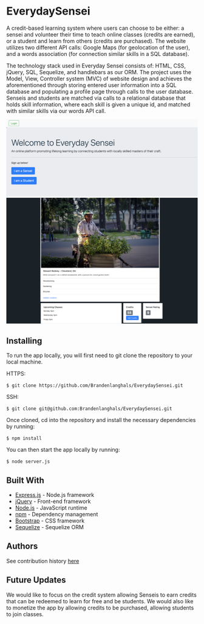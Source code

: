 # EverydaySensei

A credit-based learning system where users can choose to be either: a sensei and volunteer their time to teach online classes (credits are earned), or a student and learn from others (credits are purchased). The website utilizes two different API calls: Google Maps (for geolocation of the user), and a words association (for connection similar skills in a SQL database). 

The technology stack used in Everyday Sensei consists of: HTML, CSS, jQuery, SQL, Sequelize, and handlebars as our ORM. The project uses the Model, View, Controller system (MVC) of website design and achieves the aforementioned through storing entered user information into a SQL database and populating a profile page through calls to the user database. Senseis and students are matched via calls to a relational database that holds skill information, where each skill is given a unique id, and matched with similar skills via our words API call.

![Landing](/images/landing.png)
![Profile Example](/images/profile.png)

## Installing

To run the app locally, you will first need to git clone the repository to your local machine. 

HTTPS:
````
$ git clone https://github.com/Brandenlanghals/EverydaySensei.git
````
SSH:
````
$ git clone git@github.com:Brandenlanghals/EverydaySensei.git
````

Once cloned, cd into the repository and install the necessary dependencies by running:
````
$ npm install
````

You can then start the app locally by running: 
````
$ node server.js
````

## Built With

* [Express.js](https://expressjs.com/) - Node.js framework
* [jQuery](https://jquery.com/) - Front-end framework 
* [Node.js](https://nodejs.org/en/) - JavaScript runtime
* [npm](https://www.npmjs.com/) - Dependency management
* [Bootstrap](https://getbootstrap.com/) - CSS framework
* [Sequelize](https://sequelize.org/) - Sequelize ORM

## Authors
See contribution history [here](https://github.com/Brandenlanghals/EverydaySensei/graphs/contributors)

## Future Updates
We would like to focus on the credit system allowing Senseis to earn credits that can be redeemed to learn for free and be students. We would also like to monetize the app by allowing credits to be purchased, allowing students to join classes. 





